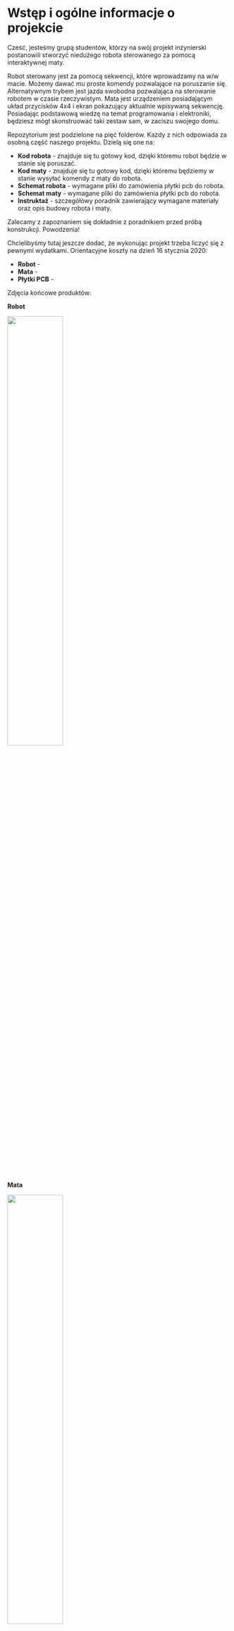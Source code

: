 # Wstęp i ogólne informacje o projekcie
Cześć, jesteśmy grupą studentów, którzy na swój projekt inżynierski postanowili stworzyć niedużego robota sterowanego za pomocą interaktywnej maty.

Robot sterowany jest za pomocą sekwencji, które wprowadzamy na w/w macie. Możemy dawać mu proste komendy pozwalające na poruszanie się. Alternatywnym trybem jest jazda swobodna pozwalająca na sterowanie robotem w czasie rzeczywistym. Mata jest urządzeniem posiadającym układ przycisków 4x4 i ekran pokazujący aktualnie wpisywaną sekwencję.
Posiadając podstawową wiedzę na temat programowania i elektroniki, będziesz mógł skonstruować taki zestaw sam, w zaciszu swojego domu. 

Repozytorium jest podzielone na pięć folderów. Każdy z nich odpowiada za osobną część naszego projektu.
Dzielą się one na:
* **Kod robota** - znajduje się tu gotowy kod, dzięki któremu robot będzie w stanie się poruszać.
* **Kod maty** - znajduje się tu gotowy kod, dzięki któremu będziemy w stanie wysyłać komendy z maty do robota.
* **Schemat robota** - wymagane pliki do zamówienia płytki pcb do robota.
* **Schemat maty** - wymagane pliki do zamówienia płytki pcb do robota.
* **Instruktaż** - szczegółówy poradnik zawierający wymagane materiały oraz opis budowy robota i maty.

Zalecamy z zapoznaniem się dokładnie z poradnikiem przed próbą konstrukcji. Powodzenia!

Chcielibyśmy tutaj jeszcze dodać, że wykonując projekt trzeba liczyć się z pewnymi wydatkami.
Orientacyjne koszty na dzień 16 stycznia 2020:
* **Robot** -
* **Mata** - 
* **Płytki PCB** - 

Zdjęcia końcowe produktów:

**Robot**

<img src=https://github.com/domiipl/Projekt-Inz-Pliki/blob/master/Instrukta%C5%BC/Zdj%C4%99ciaRobot/image_0.jpg width="50%" height="50%">

**Mata**

<img src=https://github.com/domiipl/Projekt-Inz-Pliki/blob/master/Instrukta%C5%BC/Zdj%C4%99ciaMata/image_0.png width="50%" height="50%">

W razie problemów, możesz kontaktować się z nami pod tym adresem e-mail:
## **Test@gmail.com**
